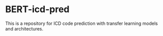 # BERT-icd-pred
This is a repository for ICD code prediction with transfer learning models and architectures.
